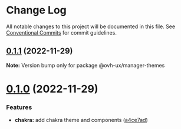# Change Log

All notable changes to this project will be documented in this file.
See [Conventional Commits](https://conventionalcommits.org) for commit guidelines.

## [0.1.1](https://github.com/ovh/manager/compare/@ovh-ux/manager-themes@0.1.0...@ovh-ux/manager-themes@0.1.1) (2022-11-29)

**Note:** Version bump only for package @ovh-ux/manager-themes





# [0.1.0](https://github.com/ovh/manager/compare/@ovh-ux/manager-themes@0.0.0...@ovh-ux/manager-themes@0.1.0) (2022-11-29)


### Features

* **chakra:** add chakra theme and components ([a4ce7ad](https://github.com/ovh/manager/commit/a4ce7adc01f59dcea9d0add60cc6c3ed225c13de))
